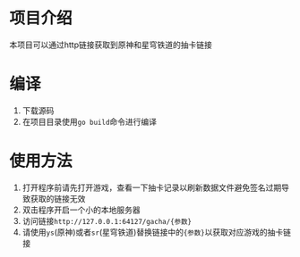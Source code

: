 # 项目介绍
本项目可以通过http链接获取到原神和星穹铁道的抽卡链接

# 编译
1. 下载源码
2. 在项目目录使用`go build`命令进行编译

# 使用方法
1. 打开程序前请先打开游戏，查看一下抽卡记录以刷新数据文件避免签名过期导致获取的链接无效
2. 双击程序开启一个小的本地服务器
3. 访问链接`http://127.0.0.1:64127/gacha/{参数}`
4. 请使用`ys`(原神)或者`sr`(星穹铁道)替换链接中的`{参数}`以获取对应游戏的抽卡链接